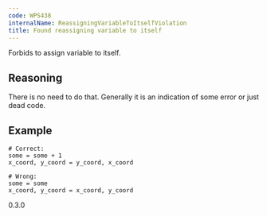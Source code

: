 ```yaml
---
code: WPS438
internalName: ReassigningVariableToItselfViolation
title: Found reassigning variable to itself
---
```


Forbids to assign variable to itself.

## Reasoning
There is no need to do that. Generally it is an indication of some
error or just dead code.

## Example

    # Correct:
    some = some + 1
    x_coord, y_coord = y_coord, x_coord
    
    # Wrong:
    some = some
    x_coord, y_coord = x_coord, y_coord

<div class="versionadded">

0.3.0

</div>